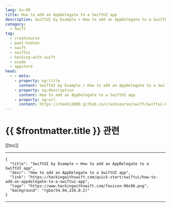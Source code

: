 ```yaml
---
lang: ko-KR
title: How to add an AppDelegate to a SwiftUI app
description: SwiftUI by Example > How to add an AppDelegate to a SwiftUI app
category:
  - Swift
tag: 
  - crashcourse
  - paul-hudson
  - swift
  - swiftui
  - hacking-with-swift
  - xcode
  - appstore
head:
  - - meta:
    - property: og:title
      content: SwiftUI by Example > How to add an AppDelegate to a SwiftUI app
    - property: og:description
      content: How to add an AppDelegate to a SwiftUI app
    - property: og:url
      content: https://chanhi2000.github.io/crashcourse/swift/swiftui-by-example/07-responding-to-events/how-to-add-an-appdelegate-to-a-swiftui-app.html
---
```


# {{ $frontmatter.title }} 관련

[[toc]]

---

```component VPCard
{
  "title": "SwiftUI by Example > How to add an AppDelegate to a SwiftUI app",
  "desc": "How to add an AppDelegate to a SwiftUI app",
  "link": "https://hackingwithswift.com/quick-start/swiftui/how-to-add-an-appdelegate-to-a-swiftui-app",
  "logo": "https://www.hackingwithswift.com/favicon-96x96.png",
  "background": "rgba(54,94,226,0.2)"
}
```

---

<TagLinks />
